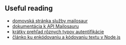 ## Useful reading
* [domovská stránka služby mailosaur](https://mailosaur.com/)
* [dokumentácia k API Mailosauru](https://docs.mailosaur.com/reference)
* [krátky prehľad rôznych typov autentifikácie](https://blog.restcase.com/4-most-used-rest-api-authentication-methods/)
* [článko ku enkódovaniu a kódovaniu textu v Node.js](https://stackabuse.com/encoding-and-decoding-base64-strings-in-node-js/)